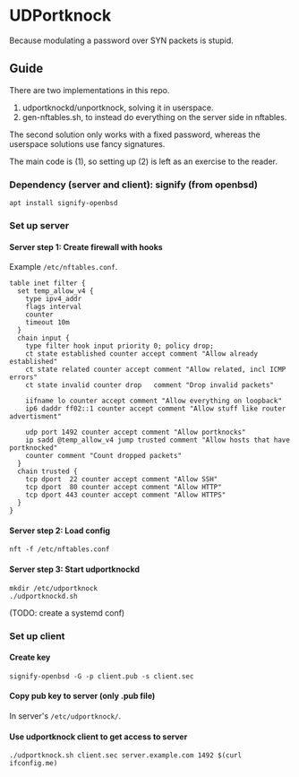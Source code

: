 # UDPortknock

Because modulating a password over SYN packets is stupid.

## Guide

There are two implementations in this repo.

1. udportknockd/unportknock, solving it in userspace.
2. gen-nftables.sh, to instead do everything on the server side in nftables.

The second solution only works with a fixed password, whereas the
userspace solutions use fancy signatures.

The main code is (1), so setting up (2) is left as an exercise to the
reader.

### Dependency (server and client): signify (from openbsd)

```
apt install signify-openbsd
```

### Set up server

#### Server step 1: Create firewall with hooks

Example `/etc/nftables.conf`.

```
table inet filter {
  set temp_allow_v4 {
    type ipv4_addr
    flags interval
    counter
    timeout 10m
  }
  chain input {
    type filter hook input priority 0; policy drop;
    ct state established counter accept comment "Allow already established"
    ct state related counter accept comment "Allow related, incl ICMP errors"
    ct state invalid counter drop   comment "Drop invalid packets"
    
    iifname lo counter accept comment "Allow everything on loopback"
    ip6 daddr ff02::1 counter accept comment "Allow stuff like router advertisment"

    udp port 1492 counter accept comment "Allow portknocks"
    ip sadd @temp_allow_v4 jump trusted comment "Allow hosts that have portknocked"
    counter comment "Count dropped packets"
  }
  chain trusted {
    tcp dport  22 counter accept comment "Allow SSH"
    tcp dport  80 counter accept comment "Allow HTTP"
    tcp dport 443 counter accept comment "Allow HTTPS"
  }
}
```

#### Server step 2: Load config

```
nft -f /etc/nftables.conf
```

#### Server step 3: Start udportknockd

```
mkdir /etc/udportknock
./udportknockd.sh
```

(TODO: create a systemd conf)

### Set up client

#### Create key

```
signify-openbsd -G -p client.pub -s client.sec
```

#### Copy pub key to server (only .pub file)

In server's `/etc/udportknock/`.

#### Use udportknock client to get access to server

```
./udportknock.sh client.sec server.example.com 1492 $(curl ifconfig.me)
```
